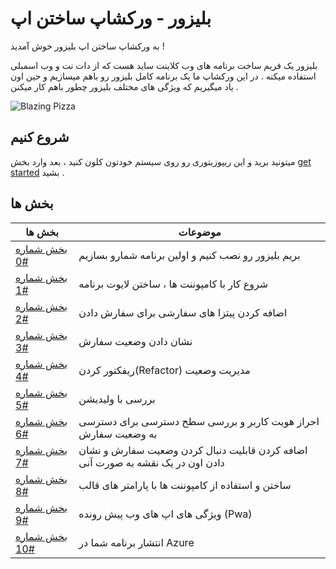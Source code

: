 # بلیزور - ورکشاپ ساختن اپ

 به ورکشاپ ساختن اپ بلیزور خوش آمدید !


بلیزور یک فریم ساخت برنامه های وب کلاینت ساید هست که از دات نت و وب اسمبلی استفاده میکنه . در این ورکشاپ ما یک برنامه کامل بلیزور رو باهم میسازیم و حین اون یاد میگیریم که ویژگی های مختلف بلیزور چطور باهم کار میکنن .

![Blazing Pizza](https://user-images.githubusercontent.com/1874516/77244515-c889ce00-6bd2-11ea-9a45-47452c084464.png)


## شروع کنیم

میتونید برید و این ریپوزیتوری رو روی سیستم خودتون کلون کنید ، بعد وارد بخش [get started](/docs/00-get-started.md) بشید .
## بخش ها

| بخش ها | موضوعات |
| ----- | ---- |
| [بخش شماره #0](/docs/00-get-started.md) | بریم بلیزور رو نصب کنیم و اولین برنامه شمارو بسازیم |
| [بخش شماره #1](/docs/01-components-and-layout.md) | شروع کار با کامپوننت ها ، ساختن لایوت برنامه |
| [بخش شماره #2](/docs/02-customize-a-pizza.md) | اضافه کردن پیتزا های سفارشی برای سفارش دادن |
| [بخش شماره #3](/docs/03-show-order-status.md) | نشان دادن وضعیت سفارش |
| [بخش شماره #4](/docs/04-refactor-state-management.md) | ریفکتور کردن(Refactor) مدیریت وضعیت |
| [بخش شماره #5](/docs/05-checkout-with-validation.md) | بررسی با ولیدیشن |
| [بخش شماره #6](/docs/06-authentication-and-authorization.md) | احراز هویت کاربر و بررسی سطح دسترسی برای دسترسی به وضعیت سفارش |
| [بخش شماره #7](/docs/07-javascript-interop.md) | اضافه کردن قابلیت دنبال کردن وضعیت سفارش و نشان دادن اون در یک نقشه به صورت آنی |
| [بخش شماره #8](/docs/08-templated-components.md) | ساختن و استفاده از کامپوننت ها با پارامتر های قالب |
| [بخش شماره #9](/docs/09-progressive-web-app.md) | ویژگی های اپ های وب پیش رونده (Pwa)|
| [بخش شماره #10](/docs/10-publish-and-deploy.md) | انتشار برنامه شما در Azure |
